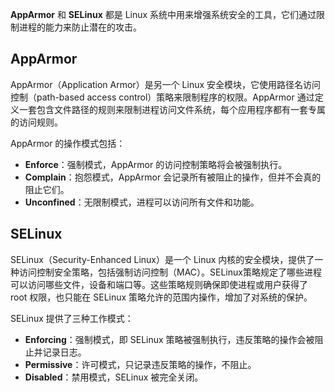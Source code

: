 **AppArmor** 和 **SELinux** 都是 Linux 系统中用来增强系统安全的工具，它们通过限制进程的能力来防止潜在的攻击。

## AppArmor

AppArmor（Application Armor）是另一个 Linux 安全模块，它使用路径名访问控制（path-based access control）策略来限制程序的权限。AppArmor 通过定义一套包含文件路径的规则来限制进程访问文件系统，每个应用程序都有一套专属的访问规则。

AppArmor 的操作模式包括：

- **Enforce**：强制模式，AppArmor 的访问控制策略将会被强制执行。
- **Complain**：抱怨模式，AppArmor 会记录所有被阻止的操作，但并不会真的阻止它们。
- **Unconfined**：无限制模式，进程可以访问所有文件和功能。

## SELinux

SELinux（Security-Enhanced Linux）是一个 Linux 内核的安全模块，提供了一种访问控制安全策略，包括强制访问控制（MAC）。SELinux策略规定了哪些进程可以访问哪些文件，设备和端口等。这些策略规则确保即使进程或用户获得了 root 权限，也只能在 SELinux 策略允许的范围内操作，增加了对系统的保护。

SELinux 提供了三种工作模式：

- **Enforcing**：强制模式，即 SELinux 策略被强制执行，违反策略的操作会被阻止并记录日志。
- **Permissive**：许可模式，只记录违反策略的操作，不阻止。
- **Disabled**：禁用模式，SELinux 被完全关闭。
